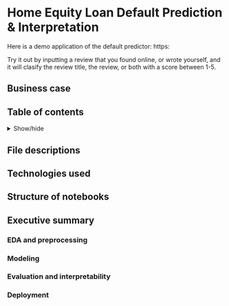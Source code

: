 # Home Equity Loan Default Prediction & Interpretation

Here is a demo application of the default predictor: https:

Try it out by inputting a review that you found online, or wrote yourself, and it will clasify the review title, the review, or both with a score between 1-5.

## Business case


## Table of contents

<details>
  <summary>Show/hide</summary><br>
  

  1. [File descriptions](##File-descriptions)
  
</details>


## File descriptions


## Technologies used


## Structure of notebooks


## Executive summary

### EDA and preprocessing

### Modeling

### Evaluation and interpretability

### Deployment
